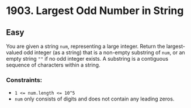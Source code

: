# 1903. Largest Odd Number in String

## Easy

You are given a string `num`, representing a large integer. Return the largest-valued odd integer (as a string) that is
a non-empty substring of `num`, or an empty string `""` if no odd integer exists. A substring is a contiguous sequence
of characters within a string.

### Constraints:

- `1 <= num.length <= 10^5`
- `num` only consists of digits and does not contain any leading zeros.
